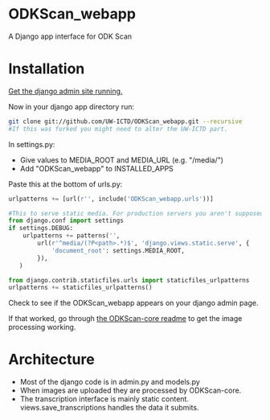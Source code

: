 ODKScan_webapp
==============

A Django app interface for ODK Scan

Installation
===========

[Get the django admin site running.](https://docs.djangoproject.com/en/1.4/intro/tutorial01/)

Now in your django app directory run:

```bash
git clone git://github.com/UW-ICTD/ODKScan_webapp.git --recursive
#If this was forked you might need to alter the UW-ICTD part.
```

In settings.py:

* Give values to MEDIA_ROOT and MEDIA_URL (e.g. "/media/")
* Add "ODKScan_webapp" to INSTALLED_APPS

Paste this at the bottom of urls.py:

```python
urlpatterns += [url(r'', include('ODKScan_webapp.urls'))]

#This to serve static media. For production servers you aren't supposed to serve media with Django.
from django.conf import settings
if settings.DEBUG:
    urlpatterns += patterns('',
        url(r'^media/(?P<path>.*)$', 'django.views.static.serve', {
            'document_root': settings.MEDIA_ROOT,
        }),
   )

from django.contrib.staticfiles.urls import staticfiles_urlpatterns
urlpatterns += staticfiles_urlpatterns()
```

Check to see if the ODKScan_webapp appears on your django admin page.

If that worked, go through [the ODKScan-core readme](https://github.com/UW-ICTD/ODKScan-core/blob/master/README.md) to get the image processing working.

Architecture
============

* Most of the django code is in admin.py and models.py
* When images are uploaded they are processed by ODKScan-core.
* The transcription interface is mainly static content. views.save_transcriptions handles the data it submits.
